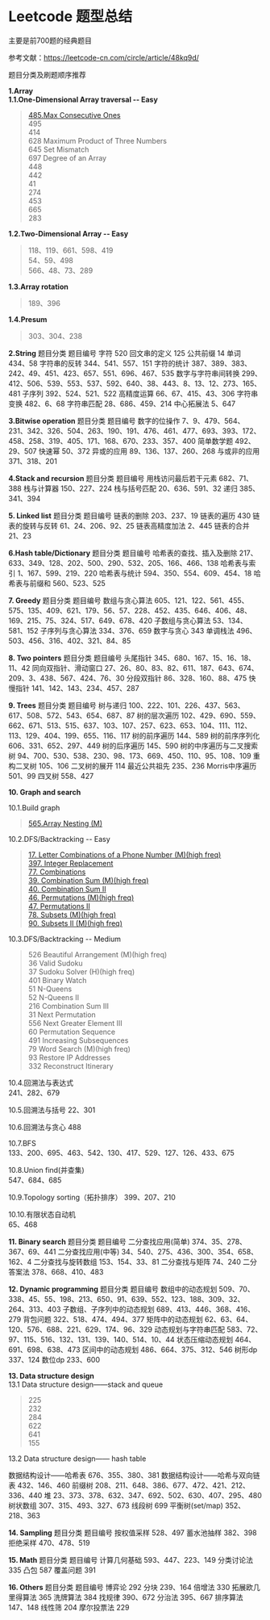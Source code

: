 # Leetcode 题型总结
主要是前700题的经典题目

参考文献：https://leetcode-cn.com/circle/article/48kq9d/

题目分类及刷题顺序推荐

**1.Array** \
**1.1.One-Dimensional Array traversal -- Easy**
>[485.Max Consecutive Ones](https://github.com/sam001386/LC/blob/master/1.Array/485_Max%20Consecutive%20Ones.py) \
>495 \
>414 \
>628 Maximum Product of Three Numbers\
>645 Set Mismatch   \
>697 Degree of an Array\
>448\
>442\
>41\
>274\
>453\
>665\
>283

**1.2.Two-Dimensional Array -- Easy**	
>118、119、661、598、419\
>54、59、498\
>566、48、73、289

**1.3.Array rotation**
>189、396

**1.4.Presum**
>303、304、238

**2.String**
题目分类	题目编号
字符	520
回文串的定义	125
公共前缀	14
单词	434、58
字符串的反转	344、541、557、151
字符的统计	387、389、383、242、49、451、423、657、551、696、467、535
数字与字符串间转换	299、412、506、539、553、537、592、640、38、443、8、13、12、273、165、481
子序列	392、524、521、522
高精度运算	66、67、415、43、306
字符串变换	482、6、68
字符串匹配	28、686、459、214
中心拓展法	5、647

**3.Bitwise operation**
题目分类	题目编号
数字的位操作	7、9、479、564、231、342、326、504、263、190、191、476、461、477、693、393、172、458、258、319、405、171、168、670、233、357、400
简单数学题	492、29、507
快速幂	50、372
异或的应用	89、136、137、260、268
与或非的应用	371、318、201

**4.Stack and recursion**
题目分类	题目编号
用栈访问最后若干元素	682、71、388
栈与计算器	150、227、224
栈与括号匹配	20、636、591、32
递归	385、341、394

**5. Linked list**
题目分类	题目编号
链表的删除	203、237、19
链表的遍历	430
链表的旋转与反转	61、24、206、92、25
链表高精度加法	2、445
链表的合并	21、23

**6.Hash table/Dictionary**
题目分类	题目编号
哈希表的查找、插入及删除	217、633、349、128、202、500、290、532、205、166、466、138
哈希表与索引	1、167、599、219、220
哈希表与统计	594、350、554、609、454、18
哈希表与前缀和	560、523、525

**7. Greedy**
题目分类	题目编号
数组与贪心算法	605、121、122、561、455、575、135、409、621、179、56、57、228、452、435、646、406、48、169、215、75、324、517、649、678、420
子数组与贪心算法	53、134、581、152
子序列与贪心算法	334、376、659
数字与贪心	343
单调栈法	496、503、456、316、402、321、84、85

**8. Two pointers**
题目分类	题目编号
头尾指针	345、680、167、15、16、18、11、42
同向双指针、滑动窗口	27、26、80、83、82、611、187、643、674、209、3、438、567、424、76、30
分段双指针	86、328、160、88、475
快慢指针	141、142、143、234、457、287

**9. Trees**
题目分类	题目编号
树与递归	100、222、101、226、437、563、617、508、572、543、654、687、87
树的层次遍历	102、429、690、559、662、671、513、515、637、103、107、257、623、653、104、111、112、113、129、404、199、655、116、117
树的前序遍历	144、589
树的前序序列化	606、331、652、297、449
树的后序遍历	145、590
树的中序遍历与二叉搜索树	94、700、530、538、230、98、173、669、450、110、95、108、109
重构二叉树	105、106
二叉树的展开	114
最近公共祖先	235、236
Morris中序遍历	501、99
四叉树	558、427

**10. Graph and search**

10.1.Build graph
>[565.Array Nesting (M)](https://github.com/sam001386/LC/blob/master/10.graph%20and%20search/565.%20Array%20Nesting.py)
	
10.2.DFS/Backtracking -- Easy
>[17. Letter Combinations of a Phone Number (M)(high freq)](https://github.com/sam001386/LC/blob/master/10.graph%20and%20search/17.%20Letter%20Combinations%20of%20a%20Phone%20Number.py) \
> [397. Integer Replacement](https://github.com/sam001386/LC/blob/master/10.graph%20and%20search/397.%20Integer%20Replacement.py) \
> [77. Combinations](https://github.com/sam001386/LC/blob/master/10.graph%20and%20search/77.combinations.py) \
> [39. Combination Sum (M)(high freq)](https://github.com/sam001386/LC/blob/master/10.graph%20and%20search/39.Combination%20Sum.py) \
> [40. Combination Sum II](https://github.com/sam001386/LC/blob/master/10.graph%20and%20search/40.%20Combination%20Sum%20II.py) \
> [46. Permutations (M)(high freq)](https://github.com/sam001386/LC/blob/master/10.graph%20and%20search/46.%20Permutations.py) \
> [47. Permutations II](https://github.com/sam001386/LC/blob/master/10.graph%20and%20search/47.%20Permutations%20II.py) \
> [78. Subsets (M)(high freq)](https://github.com/sam001386/LC/blob/master/10.graph%20and%20search/78%20Subsets.py) \
> [90. Subsets II (M)(high freq)](https://github.com/sam001386/LC/blob/master/10.graph%20and%20search/90.Subsets%20II.py)

10.3.DFS/Backtracking -- Medium
> 526 Beautiful Arrangement (M)(high freq) \
> 36 Valid Sudoku \
> 37 Sudoku Solver (H)(high freq) \
> 401 Binary Watch \
> 51 N-Queens \
> 52 N-Queens II \
> 216 Combination Sum III \
> 31 Next Permutation \
> 556 Next Greater Element III \
> 60 Permutation Sequence \
> 491 Increasing Subsequences \
> 79 Word Search (M)(high freq)  
> 93 Restore IP Addresses \
> 332 Reconstruct Itinerary 

10.4.回溯法与表达式	
241、282、679

10.5.回溯法与括号	
22、301

10.6.回溯法与贪心	
488

10.7.BFS	
133、200、695、463、542、130、417、529、127、126、433、675

10.8.Union find(并查集)	
547、684、685

10.9.Topology sorting（拓扑排序）	
399、207、210

10.10.有限状态自动机	
65、468

**11. Binary search**
题目分类	题目编号
二分查找应用(简单)	374、35、278、367、69、441
二分查找应用(中等)	34、540、275、436、300、354、658、162、4
二分查找与旋转数组	153、154、33、81
二分查找与矩阵	74、240
二分答案法	378、668、410、483

**12. Dynamic programming**
题目分类	题目编号
数组中的动态规划	509、70、338、45、55、198、213、650、91、639、552、123、188、309、32、264、313、403
子数组、子序列中的动态规划	689、413、446、368、416、279
背包问题	322、518、474、494、377
矩阵中的动态规划	62、63、64、120、576、688、221、629、174、96、329
动态规划与字符串匹配	583、72、97、115、516、132、131、139、140、514、10、44
状态压缩动态规划	464、691、698、638、473
区间中的动态规划	486、664、375、312、546
树形dp	337、124
数位dp	233、600

**13. Data structure design** \
13.1 Data structure design——stack and queue 
>225 \
>232 \
>284 \
>622 \
>641 \
>155 

13.2 Data structure design—— hash table

数据结构设计——哈希表	676、355、380、381
数据结构设计——哈希与双向链表	432、146、460
前缀树	208、211、648、386、677、472、421、212、336、440
堆	23、373、378、632、347、692、502、630、407、295、480
树状数组	307、315、493、327、673
线段树	699
平衡树(set/map)	352、218、363

**14. Sampling**
题目分类	题目编号
按权值采样	528、497
蓄水池抽样	382、398
拒绝采样	470、478、519

**15. Math**
题目分类	题目编号
计算几何基础	593、447、223、149
分类讨论法	335
凸包	587
覆盖问题	391

**16. Others**
题目分类	题目编号
博弈论	292
分块	239、164
倍增法	330
拓展欧几里得算法	365
洗牌算法	384
找规律	390、672
分治法	395、667
排序算法	147、148
线性筛	204
摩尔投票法	229
